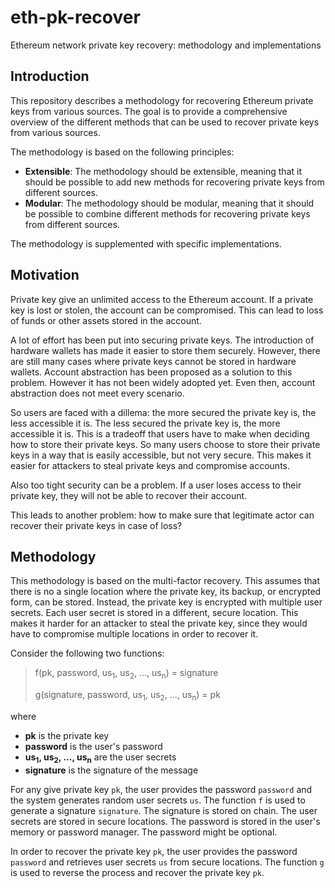 # eth-pk-recover
Ethereum network private key recovery: methodology and implementations

## Introduction

This repository describes a methodology for recovering Ethereum private keys from various sources. The goal is to provide a comprehensive overview of the different methods that can be used to recover private keys from various sources.

The methodology is based on the following principles:
- **Extensible**: The methodology should be extensible, meaning that it should be possible to add new methods for recovering private keys from different sources.
- **Modular**: The methodology should be modular, meaning that it should be possible to combine different methods for recovering private keys from different sources.

The methodology is supplemented with specific implementations.

## Motivation

Private key give an unlimited access to the Ethereum account. If a private key is lost or stolen, the account can be compromised. This can lead to loss of funds or other assets stored in the account.

A lot of effort has been put into securing private keys. The introduction of hardware wallets has made it easier to store them securely. However, there are still many cases where private keys cannot be stored in hardware wallets. Account abstraction has been proposed as a solution to this problem. However it has not been widely adopted yet. Even then, account abstraction does not meet every scenario. 

So users are faced with a dillema: the more secured the private key is, the less accessible it is. The less secured the private key is, the more accessible it is. This is a tradeoff that users have to make when deciding how to store their private keys. So many users choose to store their private keys in a way that is easily accessible, but not very secure. This makes it easier for attackers to steal private keys and compromise accounts.

Also too tight security can be a problem. If a user loses access to their private key, they will not be able to recover their account.

This leads to another problem: how to make sure that legitimate actor can recover their private keys in case of loss? 

## Methodology

This methodology is based on the multi-factor recovery. This assumes that there is no a single location where the private key, its backup, or encrypted form, can be stored. Instead, the private key is encrypted with multiple user secrets. Each user secret is stored in a different, secure location. This makes it harder for an attacker to steal the private key, since they would have to compromise multiple locations in order to recover it.

Consider the following two functions:

> f(pk, password, us<sub>1</sub>, us<sub>2</sub>, ..., us<sub>n</sub>) = signature
>
> g(signature, password, us<sub>1</sub>, us<sub>2</sub>, ..., us<sub>n</sub>) = pk

where
- **pk** is the private key
- **password** is the user's password
- **us<sub>1</sub>, us<sub>2</sub>, ..., us<sub>n</sub>** are the user secrets
- **signature** is the signature of the message

For any give private key `pk`, the user provides the password `password` and the system generates random user secrets `us`. The function `f` is used to generate a signature `signature`.
The signature is stored on chain. The user secrets are stored in secure locations. The password is stored in the user's memory or password manager. The password might be optional.

In order to recover the private key `pk`, the user provides the password `password` and retrieves user secrets `us` from secure locations. The function `g` is used to reverse the process and recover the private key `pk`.


